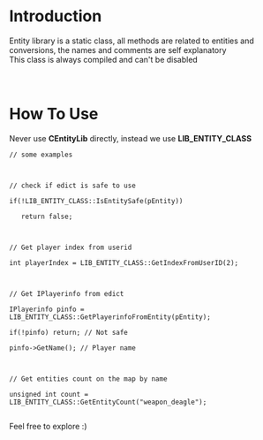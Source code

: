 # Introduction #

Entity library is a static class, all methods are related to entities and conversions, the names and comments are self explanatory<br>
This class is always compiled and can't be disabled<br>
<br>
<br>
<h1>How To Use</h1>

Never use <b>CEntityLib</b> directly, instead we use <b>LIB_ENTITY_CLASS</b>

<pre><code>// some examples<br>
<br>
// check if edict is safe to use<br>
if(!LIB_ENTITY_CLASS::IsEntitySafe(pEntity))<br>
   return false;<br>
<br>
// Get player index from userid<br>
int playerIndex = LIB_ENTITY_CLASS::GetIndexFromUserID(2);<br>
<br>
// Get IPlayerinfo from edict<br>
IPlayerinfo pinfo = LIB_ENTITY_CLASS::GetPlayerinfoFromEntity(pEntity);<br>
if(!pinfo) return; // Not safe<br>
pinfo-&gt;GetName(); // Player name<br>
<br>
// Get entities count on the map by name<br>
unsigned int count = LIB_ENTITY_CLASS::GetEntityCount("weapon_deagle");<br>
</code></pre>

Feel free to explore :)